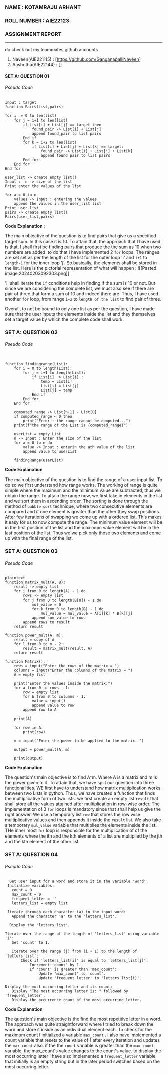 ### NAME : KOTAMRAJU ARHANT
### ROLL NUMBER : AIE22123

### ASSIGNMENT REPORT

---
do check out my teammates github accounts
1. Naveen(AIE221115) : [https://github.com/GanganapalliNaveen]
2. Aashritha(AIE22144) : []

####  SET A: QUESTION 01

###### Pseudo Code

```plaintext
Input : target
function Pairs(List,pairs)

for i  = 0 to len(list)
    for j = i+1 to len(list)
        if List[i] + List[j] == target then
            found_pair -> List[i] + List[j]
            append found_pair to list pairs
        End if
        for k = i+2 to len(list)
            if List[i] + List[j] + List[k] == target:
                found_pair -> List[i] + List[j] + List[k]
                append found pair to list pairs
        End for
    End for
End for

user_list -> create empty list()
Input :  n -> size of the list
Print enter the values of the list

for a = 0 to n 
    values -> Input : entering the values
    append the values in the user_list list
Print user_list
pairs -> create empty list()
Pairs(user_list,pairs)
```

**Code Explanation :** 

The main objective of the question is to find pairs that give us a specified target sum. In this case it is 10. To attain that, the approach that I have used is that, I shall first be finding pairs that produce the the sum as 10 when two numbers are added. to do that I have implemented 2 `for` loops. The ranges are set set as per the length of the list for the outer loop 'i' and `i+1` to `length-1` for the inner loop 'j'. So basically, the elements shall be stored in the list. Here is the pictorial representation of what will happen : 
![[Pasted image 20240203092303.png]]

'i' shall iterate the `if` conditions help in finding if the sum is 10 or not. But since we are considering the complete list, we must also see if there are pair of three that form a sum of 10 and indeed there are. Thus, I have used another `for` loop, from range `i+2` to `length of the list` to find pair of three.

Overall, to not be bound to only one list as per the question, I have made sure that the user inputs the elements inside the list and they themselves set a target value by which the complete code shall work.


### SET A: QUESTION 02

###### Pseudo Code

```plaintext

function findingrange(List):
    for i = 0 to length(List):
        for j = i+1 to length(List):
            if List[i]  > List[j] : 
                temp = List[i]
                List[i] = List[j]
                List[j] = temp
            End if
        End for
    End for

    computed_range -> List[n-1] - List[0]
    if computed_range < 0 then
        print("Error : the range cannot be computed...")
    print(f"the range of the List is {computed_range}")

    userList = empty List
    n -> Input : Enter the size of the list
    for a = 0 to n do 
        value -> Input : enterin the ath value of the list
        append value to userList
    
    findingRange(userList)

```

**Code Explanation**

The main objective of the question is to find the range of a user input list. To do so we first understand how range works. The working of range is quite simple where the maximum and the minimum value are subtracted, thus we obtain the range. To attain the range now, we first take in elements in the list and we sort them in ascending order. The sorting is done through the method of `bubble sort` technique, where two consecutive elements are compared and if one element is greater than the other they swap positions. After few iterations of swapping we come up with a ordered list. This makes it easy for us to now compute the range. The minimum value element will be in the first position of the list and the maximum value element will be in the last position of the list. Thus we we pick only those two elements and come up with the final range of the list.


### SET A: QUESTION 03


###### Pseudo Code

```
plaintext
function matrix_mult(A, B):
    result -> empty list
    for i from 0 to length(A) - 1 do 
        rows -> empty list
        for j from 0 to length(B[0]) - 1 do 
            mul_value = 0
            for k from 0 to length(B) - 1 do
                mul_value = mul_value + A[i][k] * B[k][j]
            append sum_value to rows
        append rows to result
    return result

function power_mult(A, m):
    result = copy of A
    for l from 0 to m - 2:
        result = matrix_mult(result, A)
    return result

function Matrix():
    rows = input("Enter the rows of the matrix = ")
    columns = input("Enter the columns of the matrix = ")
    A = empty list

    print("Enter the values inside the matrix:")
    for a from 0 to rows - 1:
        row = empty list
        for b from 0 to columns - 1:
            value = input()
            append value to row
        append row to A

    print(A)

    for row in A:
        print(row)

    m = input("Enter the power to be applied to the matrix: ")

    output = power_mult(A, m)

    print(output)
```

**Code Explanation**

The question's main objective is to find A^m. Where A is a matrix and m is the power given to it. To attain that, we have split our question into three functionalities. WE first have to understand how matrix multiplication works between two Lists in python. Thus, we have created a function that finds the multiplicative form of two lists. we first create an empty list `result` that shall store all the values attained after multiplication in row-wise order. The implementation of 3 `for` loops is mandatory since that shall help us give the right answer. We use a temporary list `row` that stores the row wise multiplicative values and then appends it inside the `result` list. We also take a temporary `mul_value` variable that multiplies the elements inside the list. THe inner most `for` loop is responsible for the multiplication of of the elements where the ith and the kth elements of a list are multiplied by the jth and the kth element of the other list. 


### SET A: QUESTION 04

###### Pseudo Code

```plaintext
  Get user input for a word and store it in the variable 'word'.
 Initialize variables: 
   count = 0
   max_count = 0
   frequent_letter = ''
   letters_list = empty list

 Iterate through each character (a) in the input word:
   Append the character 'a' to the 'letters_list'.

  Display the 'letters_list'.

Iterate over the range of the length of 'letters_list' using variable 'i':
   Set 'count' to 1.

   Iterate over the range (j) from (i + 1) to the length of 'letters_list':
       Check if 'letters_list[i]' is equal to 'letters_list[j]':
           Increment 'count' by 1.
           If 'count' is greater than 'max_count':
               Update 'max_count' to 'count'.
               Update 'frequent_letter' to 'letters_list[i]'.

Display the most occurring letter and its count:
   Display "The most occurring letter is: " followed by 'frequent_letter'.
   Display the occurrence count of the most occurring letter.

```

**Code Explanation**

The question's main objective is the find the most repetitive letter in a word. The approach was quite straightforward where I tried to break down the word and store it inside as an individual element each. To check for the maximum count I initialized a variable `max_count` . I also have implemented a count variable that resets to the value of 1 after every iteration and updates the `max_count` also. if the the `count` variable is greater than the `max_count` variable, the max_count's value changes to the count's value. to display the most occurring letter I have also implemented a `frequent_letter` variable that initially is an empty string but in the later period switches based on the most occurring letter. 
